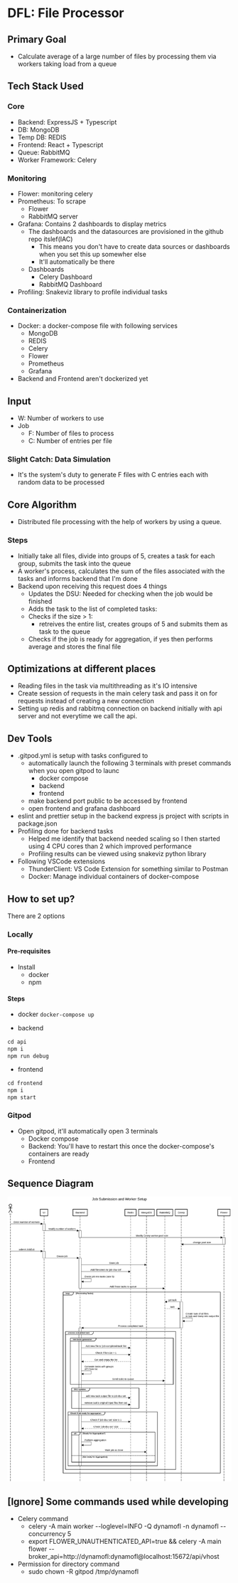 # DFL: File Processor

## Primary Goal
- Calculate average of a large number of files by processing them via workers taking load from a queue

## Tech Stack Used
### Core
- Backend: ExpressJS + Typescript
- DB: MongoDB
- Temp DB: REDIS
- Frontend: React + Typescript
- Queue: RabbitMQ
- Worker Framework: Celery

### Monitoring
- Flower: monitoring celery
- Prometheus: To scrape
    - Flower
    - RabbitMQ server
- Grafana: Contains 2 dashboards to display metrics
    - The dashboards and the datasources are provisioned in the github repo itslef(IAC)
        - This means you don't have to create data sources or dashboards when you set this up somewher else
        - It'll automatically be there
    - Dashboards
        - Celery Dashboard
        - RabbitMQ Dashboard
- Profiling: Snakeviz library to profile individual tasks

### Containerization
- Docker: a docker-compose file with following services
    - MongoDB
    - REDIS
    - Celery
    - Flower
    - Prometheus
    - Grafana
- Backend and Frontend aren't dockerized yet


## Input
- W: Number of workers to use
- Job
    - F: Number of files to process
    - C: Number of entries per file
### Slight Catch: Data Simulation
- It's the system's duty to generate F files with C entries each with random data to be processed


## Core Algorithm
- Distributed file processing with the help of workers by using a queue.

### Steps
- Initially take all files, divide into groups of 5, creates a task for each group, submits the task into the queue
- A worker's process, calculates the sum of the files associated with the tasks and informs backend that I'm done
- Backend upon receiving this request does 4 things
    - Updates the DSU: Needed for checking when the job would be finished
    - Adds the task to the list of completed tasks:
    - Checks if the size > 1:
        - retreives the entire list, creates groups of 5 and submits them as task to the queue
    - Checks if the job is ready for aggregation, if yes then performs average and stores the final file

## Optimizations at different places
- Reading files in the task via multithreading as it's IO intensive
- Create session of requests in the main celery task and pass it on for requests instead of creating a new connection
- Setting up redis and rabbitmq connection on backend initially with api server and not everytime we call the api.

## Dev Tools
- .gitpod.yml is setup with tasks configured to
    - automatically launch the following 3 terminals with preset commands when you open gitpod to launc
        - docker compose
        - backend
        - frontend
    - make backend port public to be accessed by frontend
    - open frontend and grafana dashboard
- eslint and prettier setup in the backend express js project with scripts in package.json
- Profiling done for backend tasks
    - Helped me identify that backend needed scaling so I then started using 4 CPU cores than 2 which improved performance
    - Profiling results can be viewed using snakeviz python library
- Following VSCode extensions
    - ThunderClient: VS Code Extension for something similar to Postman
    - Docker: Manage individual containers of docker-compose

## How to set up?
There are 2 options
### Locally
#### Pre-requisites
- Install
    - docker
    - npm
#### Steps
- docker
`docker-compose up`

- backend
```
cd api
npm i
npm run debug
```

- frontend
```
cd frontend
npm i
npm start
```

### Gitpod
- Open gitpod, it'll automatically open 3 terminals
    - Docker compose
    - Backend: You'll have to restart this once the docker-compose's containers are ready
    - Frontend

## Sequence Diagram
![Sequence Diagram](./assets/sequence_diagram.png)

## [Ignore] Some commands used while developing
- Celery command
    - celery -A main worker --loglevel=INFO -Q dynamofl -n dynamofl --concurrency 5
    - export FLOWER_UNAUTHENTICATED_API=true && celery -A main flower --broker_api=http://dynamofl:dynamofl@localhost:15672/api/vhost
- Permission for directory command
    - sudo chown -R gitpod /tmp/dynamofl

